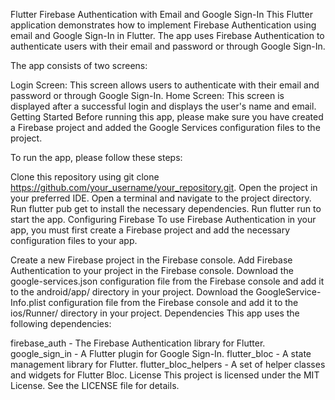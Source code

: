 Flutter Firebase Authentication with Email and Google Sign-In
This Flutter application demonstrates how to implement Firebase Authentication using email and Google Sign-In in Flutter. The app uses Firebase Authentication to authenticate users with their email and password or through Google Sign-In.

The app consists of two screens:

Login Screen: This screen allows users to authenticate with their email and password or through Google Sign-In.
Home Screen: This screen is displayed after a successful login and displays the user's name and email.
Getting Started
Before running this app, please make sure you have created a Firebase project and added the Google Services configuration files to the project.

To run the app, please follow these steps:

Clone this repository using git clone https://github.com/your_username/your_repository.git.
Open the project in your preferred IDE.
Open a terminal and navigate to the project directory.
Run flutter pub get to install the necessary dependencies.
Run flutter run to start the app.
Configuring Firebase
To use Firebase Authentication in your app, you must first create a Firebase project and add the necessary configuration files to your app.

Create a new Firebase project in the Firebase console.
Add Firebase Authentication to your project in the Firebase console.
Download the google-services.json configuration file from the Firebase console and add it to the android/app/ directory in your project.
Download the GoogleService-Info.plist configuration file from the Firebase console and add it to the ios/Runner/ directory in your project.
Dependencies
This app uses the following dependencies:

firebase_auth - The Firebase Authentication library for Flutter.
google_sign_in - A Flutter plugin for Google Sign-In.
flutter_bloc - A state management library for Flutter.
flutter_bloc_helpers - A set of helper classes and widgets for Flutter Bloc.
License
This project is licensed under the MIT License. See the LICENSE file for details.
